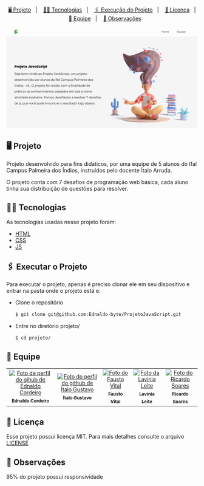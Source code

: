 <p align="center">
      <a href="#-projeto">🖥 Projeto</a>&nbsp;&nbsp;&nbsp;|&nbsp;&nbsp;&nbsp;
      <a href="#-tecnologias">👨‍💻 Tecnologias</a>&nbsp;&nbsp;&nbsp;|&nbsp;&nbsp;&nbsp;
      <a href="#-executar-o-projeto">🖇 Execução do Projeto</a>&nbsp;&nbsp;&nbsp;|&nbsp;&nbsp;&nbsp;
      <a href="#-licença">📃 Licença</a>&nbsp;&nbsp;&nbsp;|&nbsp;&nbsp;&nbsp;
      <a href="#-observações">👥 Equipe</a>&nbsp;&nbsp;&nbsp;|&nbsp;&nbsp;&nbsp;
      <a href="#-observações">📌 Observações</a>
</p>

<div align="center">
      <img src=".github/home.png" width="700px"/>
</div>
  

  ## 🖥 Projeto
  Projeto desenvolvido para fins didáticos,  por uma equipe de 5 alunos do Ifal Campus Palmeira dos Índios, instruídos pelo docente Ítalo Arruda.

  O projeto conta com 7 desafios de programação web básica, cada aluno tinha sua distribuição de questões para resolver.

  ## 👨‍💻 Tecnologias
  As tecnologias usadas nesse projeto foram:
  - [HTML](https://developer.mozilla.org/en-US/docs/Web/HTML)
  - [CSS](https://developer.mozilla.org/en-US/docs/Web/CSS)
  - [JS](https://developer.mozilla.org/en-US/docs/Web/JavaScript)

  ## 🖇 Executar o Projeto
  Para executar o projeto, apenas é preciso clonar ele em seu dispositivo e entrar na pasta onde o projeto está e:

  - Clone o repositório
    
    
      ```bash
      $ git clone git@github.com:Ednaldo-byte/ProjetoJavaScript.git
      ```
      
  - Entre no diretório projeto/

      ```bash
      $ cd projeto/
      ```

## 👥 Equipe
  <table>
  <tr>
    <td align="center">
      <a href="https://github.com/Ednaldo-byte">
        <img src="https://avatars.githubusercontent.com/u/79111900?v=4" width="100px;" alt="Foto de perfil do gihub de Ednaldo Cordeiro"/><br>
        <sub>
          <b>Ednaldo Cordeiro</b>
        </sub>
      </a>
    </td>
    <td align="center">
      <a href="https://github.com/Yta-ux">
        <img src="https://avatars.githubusercontent.com/u/62409856?v=4" width="100px;" alt="Foto do perfil do github de Ítalo Gustavo"/><br>
        <sub>
          <b>Ítalo Gustavo</b>
        </sub>
      </a>
    </td>
    <td align="center">
      <a href="https://github.com/barbosafausto">
        <img src="https://avatars.githubusercontent.com/u/54441045?v=4" width="100px;" alt="Foto do Fausto Vital"/><br>
        <sub>
          <b>Fausto Vital</b>
        </sub>
      </a>
    </td>
    <td align="center">
      <a href="https://www.instagram.com/laviis_leite/">
        <img src="https://avatars.githubusercontent.com/u/90275313?v=4" width="100px;" alt="Foto da Lavínia Leite"/><br>
        <sub>
          <b>Lavínia Leite</b>
        </sub>
      </a>
    </td>
    <td align="center">
      <a href="https://www.instagram.com/rick_soars/">
        <img src="https://avatars.githubusercontent.com/u/63676590?v=4" width="100px;" alt="Foto do Ricardo Soares"/><br>
        <sub>
          <b>Ricardo Soares</b>
        </sub>
      </a>
    </td>
  </tr>
</table>

  ##  📃 Licença
  Esse projeto possui licença MIT. Para mais detalhes consulte o arquivo [LICENSE](LICENSE.md)



  ## 📌 Observações
  95% do projeto possui responsividade
